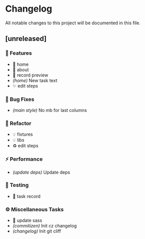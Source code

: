# Changelog

All notable changes to this project will be documented in this file.

## [unreleased]

### 🚀 Features

- 🎸 home
- 🎸 about
- 🎸 record preview
- *(home)* New task text
- ✨ edit steps

### 🐛 Bug Fixes

- *(main style)* No mb for last columns

### 🚜 Refactor

- 💡 fixtures
- 💡 libs
- ♻️ edit steps

### ⚡ Performance

- *(update deps)* Update deps

### 🧪 Testing

- 💍 task record

### ⚙️ Miscellaneous Tasks

- 🤖 update sass
- *(commitizen)* Init cz changelog
- *(changelog)* Init git cliff

<!-- generated by git-cliff -->

